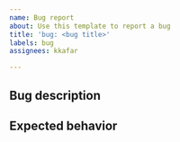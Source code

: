 ```yaml
---
name: Bug report
about: Use this template to report a bug
title: 'bug: <bug title>'
labels: bug
assignees: kkafar

---
```


## Bug description


## Expected behavior <!-- ## Optinoal, possible solution suggestion -->

